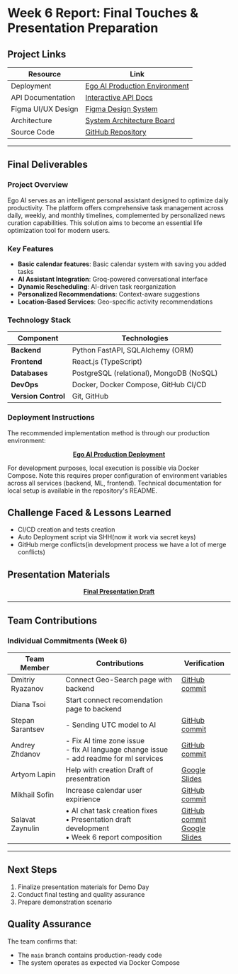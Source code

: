 # Week 6 Report: Final Touches & Presentation Preparation

## Project Links

<div align="center">

| Resource | Link |
|----------|------|
| Deployment | [Ego AI Production Environment](http://egoai.duckdns.org:3000) |
| API Documentation | [Interactive API Docs](http://egoai.duckdns.org:8000/docs) |
|Figma UI/UX Design | [Figma Design System](https://www.figma.com/design/um3jVUbRhCpPOtH0rnKo8D/EGO-AI--Copy-?node-id=0-1&p=f&t=exIR69T2XF2a7Vax-0) |
| Architecture | [System Architecture Board](https://excalidraw.com/#room=0a55400de3e2cf3441c6,bBFRwjpDKsK64Lti2_I28A) |
| Source Code | [GitHub Repository](https://github.com/IU-Capstone-Project-2025/Ego_AI) |

</div>

---

## Final Deliverables

### Project Overview
Ego AI serves as an intelligent personal assistant designed to optimize daily productivity. The platform offers comprehensive task management across daily, weekly, and monthly timelines, complemented by personalized news curation capabilities. This solution aims to become an essential life optimization tool for modern users.

### Key Features
- **Basic calendar features**: Basic calendar system with saving you added tasks
- **AI Assistant Integration**: Groq-powered conversational interface
- **Dynamic Rescheduling**: AI-driven task reorganization
- **Personalized Recommendations**: Context-aware suggestions
- **Location-Based Services**: Geo-specific activity recommendations

### Technology Stack

<div align="center">

| Component | Technologies |
|-----------|--------------|
| **Backend** | Python FastAPI, SQLAlchemy (ORM) |
| **Frontend** | React.js (TypeScript) |
| **Databases** | PostgreSQL (relational), MongoDB (NoSQL) |
| **DevOps** | Docker, Docker Compose, GitHub CI/CD |
| **Version Control** | Git, GitHub |

</div>

### Deployment Instructions
The recommended implementation method is through our production environment:

<div align="center">
  
**[Ego AI Production Deployment](http://egoai.duckdns.org:3000)**

</div>

For development purposes, local execution is possible via Docker Compose. Note this requires proper configuration of environment variables across all services (backend, ML, frontend). Technical documentation for local setup is available in the repository's README.


## Challenge Faced & Lessons Learned  


- CI/CD creation and tests creation
- Auto Deployment script via SHH(now it work via secret keys)
- GitHub merge conflicts(in development process we have a lot of merge conflicts)


## Presentation Materials
<div align="center">

**[Final Presentation Draft](https://docs.google.com/presentation/d/1AMmDY9dipsmXbvNJjZ6g2lNiUU4mzPrBraJWue1M4N4/edit?usp=sharing)**

</div>

---

## Team Contributions

### Individual Commitments (Week 6)

<div align="center">

| Team Member | Contributions | Verification |
|-------------|---------------|--------------|
| Dmitriy Ryazanov | Connect Geo-Search page with backend | [GitHub commit](https://github.com/IU-Capstone-Project-2025/Ego_AI/commit/399e06c7f0c79dc3e2a299efb5a241359f4fb28e) |
| Diana Tsoi | Start connect recomendation page to backend|  |
| Stepan Sarantsev | - Sending UTC model to AI| [GitHub commit](https://github.com/IU-Capstone-Project-2025/Ego_AI/commit/e7bd46e958b36a7e5a3d1df87ed2f647ec54d91c#diff-248830b05d6c69bdff5c0bf1ccd9b2388ca4100ed98431b7cccae9c29ce887cc) |
| Andrey Zhdanov | - Fix AI time zone issue <br> - fix AI language change issue <br> - add readme for ml services | [GitHub commit](https://github.com/IU-Capstone-Project-2025/Ego_AI/commit/6473dfeb80618c9e5c5df9bb0b577858160eb278) |
| Artyom Lapin | Help with creation Draft of presentration| [Google Slides](https://docs.google.com/presentation/d/1AMmDY9dipsmXbvNJjZ6g2lNiUU4mzPrBraJWue1M4N4/edit?usp=sharing) |
| Mikhail Sofin | Increase calendar user expirience | [GitHub commit](https://github.com/IU-Capstone-Project-2025/Ego_AI/commit/11dc05c03e7bec775f9bd4d058dcdeb09ccb2c28) |
| Salavat Zaynulin | • AI chat task creation fixes<br>• Presentation draft development<br>• Week 6 report composition | [GitHub commit](https://github.com/IU-Capstone-Project-2025/Ego_AI/commit/7f63c1b74f8cbf4f7a4417762a2904aeae589fba) <br> [Google Slides](https://docs.google.com/presentation/d/1AMmDY9dipsmXbvNJjZ6g2lNiUU4mzPrBraJWue1M4N4/edit?usp=sharing) |

</div>

---

## Next Steps
1. Finalize presentation materials for Demo Day
2. Conduct final testing and quality assurance
3. Prepare demonstration scenario

## Quality Assurance
The team confirms that:
- The `main` branch contains production-ready code
- The system operates as expected via Docker Compose